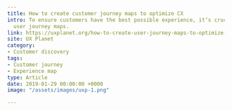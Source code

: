 ```yaml
---
title: How to create customer journey maps to optimize CX
intro: To ensure customers have the best possible experience, it’s crucial to create
  user journey maps.
link: https://uxplanet.org/how-to-create-user-journey-maps-to-optimize-cx-ed82ac5ee29a
site: UX Planet
category:
- Customer discovery
tags:
- Customer journey
- Experience map
type: Article
date: 2019-01-29 00:00:00 +0000
image: "/assets/images/uxp-1.png"

---
```

